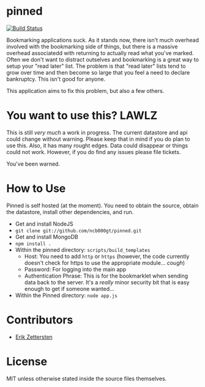 pinned
===========

[![Build Status](https://secure.travis-ci.org/ncb000gt/pinned.png)](http://travis-ci.org/#!/ncb000gt/pinned) 

Bookmarking applications suck. As it stands now, there isn't much overhead involved with the bookmarking side of things, but there is a massive overhead associatedd with returning to actually read what you've marked. Often we don't want to distract outselves and bookmarking is a great way to setup your "read later" list. The problem is that "read later" lists tend to grow over time and then become so large that you feel a need to declare bankruptcy. This isn't good for anyone.

This application aims to fix this problem, but also a few others.


You want to use this? LAWLZ
===========

This is still _very much_ a work in progress. The current datastore and api could change without warning. Please keep that in mind if you do plan to use this. Also, it has many rought edges. Data could disappear or things could not work. However, if you do find any issues please file tickets.

You've been warned.


How to Use
===========

Pinned is self hosted (at the moment). You need to obtain the source, obtain the datastore, install other dependencies, and run.

* Get and install NodeJS
* `git clone git://github.com/ncb000gt/pinned.git`
* Get and install MongoDB
* `npm install .`
* Within the pinned directory: `scripts/build_templates`
  * Host: You need to add `http` or `https` (however, the code currently doesn't check for https to use the appropriate module... *cough*)
  * Password: For logging into the main app
  * Authentication Phrase: This is for the bookmarklet when sending data back to the server. It's a _really_ minor security bit that is easy enough to get if someone wanted...
* Within the Pinned directory: `node app.js`


Contributors
===========

* [Erik Zettersten][erik5388]


License
===========

MIT unless otherwise stated inside the source files themselves.







[erik5388]:https://github.com/erik5388
